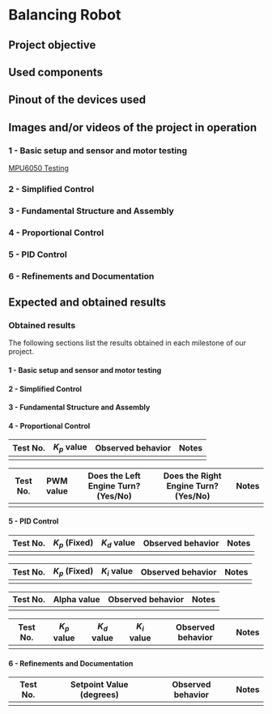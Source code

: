 # Balancing Robot

## Project objective

## Used components

## Pinout of the devices used

## Images and/or videos of the project in operation

### 1 - Basic setup and sensor and motor testing
[MPU6050 Testing](https://www.youtube.com/watch?v=QhUIAeRodJI)

### 2 - Simplified Control

### 3 - Fundamental Structure and Assembly

### 4 - Proportional Control

### 5 - PID Control

### 6 - Refinements and Documentation

## Expected and obtained results

### Obtained results

The following sections list the results obtained in each milestone of our project.

#### 1 - Basic setup and sensor and motor testing

#### 2 - Simplified Control

#### 3 - Fundamental Structure and Assembly

#### 4 - Proportional Control

| Test No. | $K_p$ value | Observed behavior | Notes |
|----------|-------------|-------------------|-------|
|          |             |                   |       | 

| Test No. | PWM value | Does the Left Engine Turn? (Yes/No) |  Does the Right Engine Turn? (Yes/No) | Notes |
|----------|-----------|-------------------------------------|---------------------------------------|-------|
|          |           |                                     |                                       |       |

#### 5 - PID Control

| Test No. | $K_p$ (Fixed) | $K_d$ value | Observed behavior | Notes |
|----------|---------------|-------------|-------------------|-------|
|          |               |             |                   |       |

| Test No. | $K_p$ (Fixed) | $K_i$ value | Observed behavior | Notes |
|----------|---------------|-------------|-------------------|-------|
|          |               |             |                   |       |

| Test No. | Alpha value | Observed behavior | Notes |
|----------|-------------|-------------------|-------|
|          |             |                   |       |

| Test No. | $K_p$ value | $K_d$ value | $K_i$ value | Observed behavior | Notes |
|----------|------------ |-------------|-------------|-------------------|-------|
|          |             |             |             |                   |       |

#### 6 - Refinements and Documentation

| Test No. | Setpoint Value (degrees) | Observed behavior | Notes |
|----------|--------------------------|-------------------|-------|
|          |                          |                   |       | 
